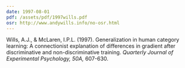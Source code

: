 ```yaml
---
date: 1997-08-01
pdf: /assets/pdf/1997wills.pdf
osr: http://www.andywills.info/no-osr.html
---
```


Wills, A.J., & McLaren, I.P.L. (1997). Generalization in human category learning: A connectionist explanation of differences in gradient after discriminative and non-discriminative training. _Quarterly Journal of Experimental Psychology, 50A,_ 607-630. 

